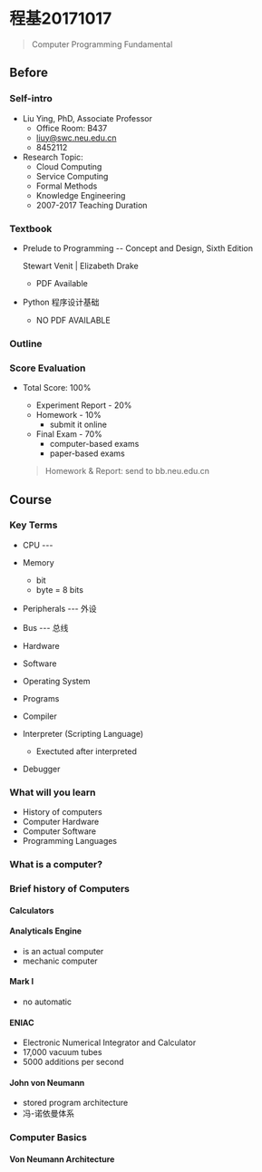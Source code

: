 # 程基20171017

> Computer Programming Fundamental

## Before

### Self-intro

- Liu Ying, PhD,  Associate Professor
  - Office Room: B437
  - liuy@swc.neu.edu.cn
  - 8452112
- Research Topic:
  - Cloud Computing
  - Service Computing
  - Formal Methods
  - Knowledge Engineering
  - 2007-2017 Teaching Duration

### Textbook

- Prelude to Programming -- Concept and Design, Sixth Edition

  Stewart Venit | Elizabeth Drake

  - PDF Available

- Python 程序设计基础

  - NO PDF AVAILABLE



### Outline





### Score Evaluation

- Total Score: 100%

  - Experiment Report - 20%
  - Homework - 10%
    - submit it online
  - Final Exam - 70%
    - computer-based exams
    - paper-based exams

  > Homework & Report: send to bb.neu.edu.cn

## Course

### Key Terms

- CPU --- 
- Memory
  - bit
  - byte = 8 bits
- Peripherals --- 外设


- Bus --- 总线
- Hardware
- Software
- Operating System
- Programs
- Compiler
- Interpreter (Scripting Language)
  - Exectuted after interpreted
- Debugger





### What will you learn

- History of computers
- Computer Hardware
- Computer Software
- Programming Languages



### What is a computer?





### Brief history of Computers

#### Calculators



#### Analyticals Engine

- is an actual computer
- mechanic computer

#### Mark I

- no automatic 

#### ENIAC

- Electronic Numerical Integrator and Calculator
- 17,000 vacuum tubes
- 5000 additions per second

#### John von Neumann

- stored program architecture
- 冯-诺依曼体系

### Computer Basics

#### Von Neumann Architecture

